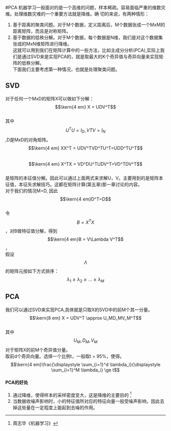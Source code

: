 #PCA
机器学习一般面对的是一个高维的问题，样本稀疏。容易面临严重的维数灾难。处理维数灾难的一个重要方法就是降维。确
切的来说，有两种情形：  
1. 基于距离的聚类问题。对于M个数据，定义距离后，M个数据张成一个MxM的距离矩阵，而且是对称矩阵。  
2. 基于数据的低秩分解。对于M个数据，每个数据是N维，我们是对这个数据集张成的MxN维矩阵进行降维。  
这就可以用到我们在矩阵计算中的一些方法，比如主成分分析\(PCA\),实际上我们是通过SVD来是实现PCA的，就是取最大的K个奇异值与奇异向量来实现矩阵的低秩分解。  
下面我们主要考虑第一种情况，也就是处理聚类问题。

## SVD

对于任何一个MxD的矩阵X可以做如下分解：  
$$\kern{4 em} X = UDV^T$$  
其中$$U^TU=I_D,VTV=I_N$$,D是MxD的对角矩阵。  
$$\kern{4 em} XX^T = UDV^TVD^TU^T=UDD^TU^T$$  
$$\kern{4 em} X^TX = VD^DU^TUDV^T=VD^TDV^T$$  
是矩阵的本征值分解。因此可以通过上面两式来求解U，V。主要用到的是矩阵本征值，本征矢求解技巧。这都在矩阵计算\(第五章\)那一章讨论的内容。  
对于我们的情况M=D, 因此  
$$\kern{4 em}D^T=D$$  
令$$B = X^TX$$，对B做特征值分解，得到  
$$\kern{4 em}B = V\Lambda V^T$$，  
假设$$\Lambda$$的矩阵元按如下方式排序：  
$$\lambda_1 \ge \lambda_2 \ge ... \ge \lambda_M$$

## PCA

我们可以通过SVD来实现PCA,具体就是只取X的SVD中的前M个其一分量。  
$$\kern{8 em} X = UDV^T \approx U_MD_MV_M^T$$  
其中$$U_M,D_M,V_M$$对于矩阵X的前M个奇异值分量。  
取前d个奇异向量。选择一个比例t，一般取t = 95%，使得。  
$$\kern{4 em}\frac{\displaystyle \sum_{i=1}^d \lambda_i}{\displaystyle \sum_{i=1}^M \lambda_i} \ge t$$

#### PCA的好处

1. 通过降维，使得样本的采样密度变大，这是降维的主要目的 [^1]
2. 当数据收噪声影响时，小的特征值所对应的特征向量一般受噪声影响，因此去掉这些量在一定程度上能起到去噪的作用。  



[^1]: 周志华《机器学习》

